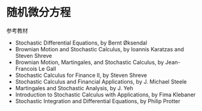# 随机微分方程

参考教材
* Stochastic Differential Equations, by Bernt Øksendal
* Brownian Motion and Stochastic Calculus, by Ioannis Karatzas and Steven Shreve
* Brownian Motion, Martingales, and Stochastic Calculus, by Jean-Francois Le Gall
* Stochastic Calculus for Finance II, by Steven Shreve
* Stochastic Calculus and Financial Applications, by J. Michael Steele
* Martingales and Stochastic Analysis, by J. Yeh
* Introduction to Stochastic Calculus with Applications, by Fima Klebaner
* Stochastic Integration and Differential Equations, by Philip Protter
